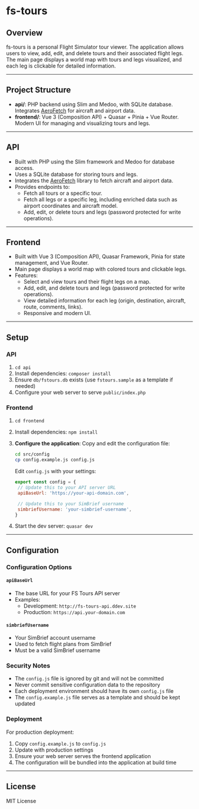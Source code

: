 # fs-tours

## Overview

fs-tours is a personal Flight Simulator tour viewer. The application allows users to view, add, edit, and delete tours and their associated flight legs. The main page displays a world map with tours and legs visualized, and each leg is clickable for detailed information.

---

## Project Structure

- **api/**: PHP backend using Slim and Medoo, with SQLite database. Integrates [AeroFetch](https://github.com/tiagohillebrandt/aerofetch) for aircraft and airport data.
- **frontend/**: Vue 3 (Composition API) + Quasar + Pinia + Vue Router. Modern UI for managing and visualizing tours and legs.

---

## API

- Built with PHP using the Slim framework and Medoo for database access.
- Uses a SQLite database for storing tours and legs.
- Integrates the [AeroFetch](https://github.com/tiagohillebrandt/aerofetch) library to fetch aircraft and airport data.
- Provides endpoints to:
  - Fetch all tours or a specific tour.
  - Fetch all legs or a specific leg, including enriched data such as airport coordinates and aircraft model.
  - Add, edit, or delete tours and legs (password protected for write operations).

---

## Frontend

- Built with Vue 3 (Composition API), Quasar Framework, Pinia for state management, and Vue Router.
- Main page displays a world map with colored tours and clickable legs.
- Features:
  - Select and view tours and their flight legs on a map.
  - Add, edit, and delete tours and legs (password protected for write operations).
  - View detailed information for each leg (origin, destination, aircraft, route, comments, links).
  - Responsive and modern UI.

---

## Setup

### API

1. `cd api`
2. Install dependencies: `composer install`
3. Ensure `db/fstours.db` exists (use `fstours.sample` as a template if needed)
4. Configure your web server to serve `public/index.php`

### Frontend

1. `cd frontend`
2. Install dependencies: `npm install`
3. **Configure the application**: Copy and edit the configuration file:

   ```bash
   cd src/config
   cp config.example.js config.js
   ```

   Edit `config.js` with your settings:

   ```javascript
   export const config = {
   	// Update this to your API server URL
   	apiBaseUrl: 'https://your-api-domain.com',

   	// Update this to your SimBrief username
   	simbriefUsername: 'your-simbrief-username',
   }
   ```

4. Start the dev server: `quasar dev`

---

## Configuration

### Configuration Options

#### `apiBaseUrl`

- The base URL for your FS Tours API server
- Examples:
  - Development: `http://fs-tours-api.ddev.site`
  - Production: `https://api.your-domain.com`

#### `simbriefUsername`

- Your SimBrief account username
- Used to fetch flight plans from SimBrief
- Must be a valid SimBrief username

### Security Notes

- The `config.js` file is ignored by git and will not be committed
- Never commit sensitive configuration data to the repository
- Each deployment environment should have its own `config.js` file
- The `config.example.js` file serves as a template and should be kept updated

### Deployment

For production deployment:

1. Copy `config.example.js` to `config.js`
2. Update with production settings
3. Ensure your web server serves the frontend application
4. The configuration will be bundled into the application at build time

---

## License

MIT License

